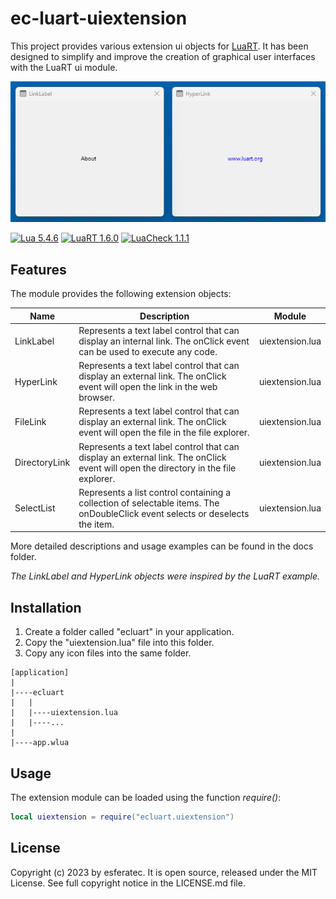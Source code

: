 # ec-luart-uiextension

This project provides various extension ui objects for [LuaRT](https://www.luart.org/).
It has been designed to simplify and improve the creation of graphical user interfaces with the LuaRT ui module.

![examples](/readme.png)

[![Lua 5.4.6](https://badgen.net/badge/Lua/5.4.6/yellow)](https://github.com/lua/lua)
[![LuaRT 1.6.0](https://badgen.net/badge/LuaRT/1.6.0/blue)](https://github.com/samyeyo/LuaRT)
[![LuaCheck 1.1.1](https://badgen.net/badge/LuaCheck/1.1.1/green)](https://github.com/lunarmodules/luacheck)

## Features

The module provides the following extension objects:

| Name | Description | Module |
| --- | --- | --- |
| LinkLabel | Represents a text label control that can display an internal link. The onClick event can be used to execute any code. | uiextension.lua
| HyperLink | Represents a text label control that can display an external link. The onClick event will open the link in the web browser. | uiextension.lua
| FileLink | Represents a text label control that can display an external link. The onClick event will open the file in the file explorer. | uiextension.lua
| DirectoryLink | Represents a text label control that can display an external link. The onClick event will open the directory in the file explorer. | uiextension.lua
| SelectList | Represents a list control containing a collection of selectable items. The onDoubleClick event selects or deselects the item. | uiextension.lua

More detailed descriptions and usage examples can be found in the docs folder.

*The LinkLabel and HyperLink objects were inspired by the LuaRT example.*

## Installation

1. Create a folder called "ecluart" in your application.
2. Copy the "uiextension.lua" file into this folder.
3. Copy any icon files into the same folder.

```text
[application]
|
|----ecluart
|   |
|   |----uiextension.lua
|   |----...
|
|----app.wlua
```

## Usage

The extension module can be loaded using the function *require()*:

```lua
local uiextension = require("ecluart.uiextension") 
```

## License

Copyright (c) 2023 by esferatec.
It is open source, released under the MIT License.
See full copyright notice in the LICENSE.md file.
